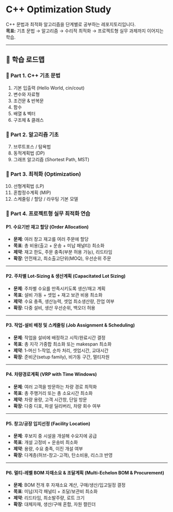 # C++ Optimization Study

C++ 문법과 최적화 알고리즘을 단계별로 공부하는 레포지토리입니다.  
**목표:** 기초 문법 → 알고리즘 → 수리적 최적화 → 프로젝트형 실무 과제까지 이어지는 학습.

---

## 📘 학습 로드맵

### 🔹 Part 1. C++ 기초 문법
1. 기본 입출력 (Hello World, cin/cout)  
2. 변수와 자료형  
3. 조건문 & 반복문  
4. 함수  
5. 배열 & 벡터  
6. 구조체 & 클래스  

### 🔹 Part 2. 알고리즘 기초
7. 브루트포스 / 탐욕법  
8. 동적계획법 (DP)  
9. 그래프 알고리즘 (Shortest Path, MST)  

### 🔹 Part 3. 최적화 (Optimization)
10. 선형계획법 (LP)  
11. 혼합정수계획 (MIP)  
12. 스케줄링 / 할당 / 라우팅 기본 모델  

### 🔹 Part 4. 프로젝트형 실무 최적화 연습

#### P1. 수요기반 재고 할당 (Order Allocation)
- **문제**: 여러 창고 재고를 여러 주문에 할당  
- **목표**: 총 비용(출고 + 운송 + 미납 패널티) 최소화  
- **제약**: 재고 한도, 주문 충족(부분 허용 가능), 리드타임  
- **확장**: 안전재고, 최소출고단위(MOQ), 우선순위 주문  

---

#### P2. 주차별 Lot-Sizing & 생산계획 (Capacitated Lot Sizing)
- **문제**: 주차별 수요를 만족시키도록 생산/재고 계획  
- **목표**: 설비 가동 + 셋업 + 재고 보관 비용 최소화  
- **제약**: 수요 충족, 생산능력, 셋업 최소생산량, 잔업 여부  
- **확장**: 다중 설비, 생산 우선순위, 백오더 허용  

---

#### P3. 작업-설비 배정 및 스케줄링 (Job Assignment & Scheduling)
- **문제**: 작업을 설비에 배정하고 시작/완료시간 결정  
- **목표**: 총 지각 가중합 최소화 또는 makespan 최소화  
- **제약**: 1-머신 1-작업, 순차 처리, 셋업시간, 교대시간  
- **확장**: 준비군(setup family), 비가동 구간, 멀티자원  

---

#### P4. 차량경로계획 (VRP with Time Windows)
- **문제**: 여러 고객을 방문하는 차량 경로 최적화  
- **목표**: 총 주행거리 또는 총 소요시간 최소화  
- **제약**: 차량 용량, 고객 시간창, 단일 방문  
- **확장**: 다중 디포, 파셜 딜리버리, 차량 회수 여부  

---

#### P5. 창고/공장 입지선정 (Facility Location)
- **문제**: 후보지 중 시설을 개설해 수요지에 공급  
- **목표**: 개설 고정비 + 운송비 최소화  
- **제약**: 용량, 수요 충족, 이진 개설 여부  
- **확장**: 다계층(허브-창고-고객), 탄소비용, 리스크 반영  

---

#### P6. 멀티-레벨 BOM 자재소요 & 조달계획 (Multi-Echelon BOM & Procurement)
- **문제**: BOM 전개 후 자재소요 계산, 구매/생산/입고일정 결정  
- **목표**: 미납/지각 패널티 + 조달/보관비 최소화  
- **제약**: 리드타임, 최소발주량, 로트 크기  
- **확장**: 대체자재, 생산/구매 혼합, 자원 캘린더  
